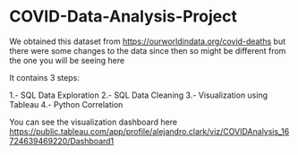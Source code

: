 # COVID-Data-Analysis-Project

We obtained this dataset from https://ourworldindata.org/covid-deaths but there were some changes to the data since then so might be different from the one you will be seeing here

It contains 3 steps:

1.- SQL Data Exploration
2.- SQL Data Cleaning
3.- Visualization using Tableau
4.- Python Correlation

You can see the visualization dashboard here https://public.tableau.com/app/profile/alejandro.clark/viz/COVIDAnalysis_16724639469220/Dashboard1
